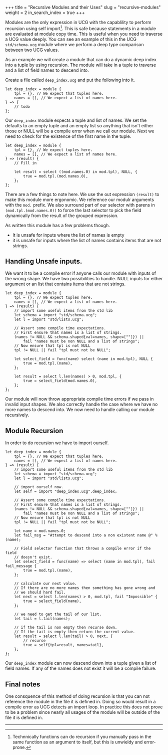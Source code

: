 +++
title = "Recursive Modules and their Uses"
slug = "recursive-modules"
weight = 2
in_search_index = true
+++

Modules are the only expression in UCG with the capablility to perform
recursion using self import[^1]. This is safe because statements in a module
are evaluated at module copy time. This is useful when you need to traverse a
UCG value deeply. You can see an example of this in the UCG `std/schema.ucg`
module where we perform a deep type comparison between two UCG values.

As an example we will create a module that can do a dynamic deep index into a
tuple by using recursion. The module will take in a tuple to traverse and a
list of field names to descend into.

Create a file called `deep_index.ucg` and put the following into it.

```
let deep_index = module {
    tpl = {}, // We expect that tuples here.
    names = [], // We expect a list of names here.
} => {
    // todo
};
```

Our `deep_index` module expects a tuple and list of names. We set the defaults
to an empty tuple and an empty list so anything that isn't either those or NULL
will be a compile error when we call our module. Next we need to check for the
existence of the first name in the tuple.

```
let deep_index = module {
    tpl = {}, // We expect tuples here.
    names = [], // We expect a list of names here.
} => (result) {
    // Fill in

    let result = select ((mod.names.0) in mod.tpl), NULL, {
        true = mod.tpl.(mod.names.0),
    };
};
```

There are a few things to note here. We use the out expression `(result)` to
make this module more ergonomic. We reference our modulr arguments with the
`mod.` prefix. We also surround part of our selector with parens in
`(mod.tpl.(mod.names.0))` to force the last selector to pick the field
dynamically from the result of the grouped expression.

As written this module has a few problems though.

* It is unsafe for inputs where the list of names is empty
* it is unsafe for inputs where the list of names contains items that are not
  strings.

## Handling Unsafe inputs.

We want it to be a compile error if anyone calls our module with inputs of the
wrong shape. We have two possibilities to handle. NULL inputs for either
argument or an list that contains items that are not strings.

```
let deep_index = module {
    tpl = {}, // We expect tuples here.
    names = [], // We expect a list of names here.
} => (result) {
    // import some useful items from the std lib
    let schema = import "std/schema.ucg";
    let l = import "std/lists.ucg";
    
    // Assert some compile time expectations.
    // First ensure that names is a list of strings.
    (names != NULL && schema.shaped{val=names, shape=[""]}) ||
        fail "names must be non NULL and a list of strings";
    // Now ensure that tpl is not NULL
    tpl != NULL || fail "tpl must not be NULL";
    
    let select_field = func(name) select (name in mod.tpl), NULL {
        true = mod.tpl.(name),
    };

    let result = select l.len(names) > 0, mod.tpl, {
        true = select_field(mod.names.0),
    };
};
```

Our module will now throw appropriate compile time errors if we pass in invalid
input shapes. We also correctly handle the case where we have no more names to
descend into. We now need to handle calling our module recursively.

## Module Recursion

In order to do recursion we have to import ourself.

```
let deep_index = module {
    tpl = {}, // We expect that tuples here.
    names = [], // We expect a list of names here.
} => (result) {
    // import some useful items from the std lib
    let schema = import "std/schema.ucg";
    let l = import "std/lists.ucg";

    // import ourself now.
    let self = import "deep_index.ucg".deep_index;
    
    // Assert some compile time expectations.
    // First ensure that names is a list of strings.
    (names != NULL && schema.shaped{val=names, shape=[""]}) ||
        fail "names must be non NULL and a list of strings";
    // Now ensure that tpl is not NULL
    tpl != NULL || fail "tpl must not be NULL";

    let name = mod.names.0;
    let fail_msg = "Attempt to descend into a non existent name @" % (name);

    // Field selector function that throws a compile error if the field 
    // doesn't exist.
    let select_field = func(name) => select (name in mod.tpl), fail fail_message {
        true = mod.tpl.(name),
    };

    // calculate our next value.
    // If there are no more names then something has gone wrong and
    // we should hard fail.
    let next = select l.len(names) > 0, mod.tpl, fail "Impossible" {
        true = select_field(name),
    };
    
    // we need to get the tail of our list.
    let tail = l.tail(names);

    // if the tail is non empty then recurse down.
    // If the tail is empty then return the current value.
    let result = select l.len(tail) > 0, next, {
        // recurse
        true = self{tpl=result, names=tail},
    };
};
```

Our `deep_index` module can now descend down into a tuple given a list of field
names. If any of the names does not exist it will be a compile failure.

## Final notes

One consquence of this method of doing recursion is that you can not reference
the module in the file it is defined in. Doing so would result in a compile
error as UCG detects an import loop. In practice this does not prove to be a
problem since nearly all usages of the module will be outside of the file it is
defined in.

<hr>

[^1]: Technnically functions can do recursion if you manually pass in the same function as an argument to itself, but this is unwieldy and error-prone.